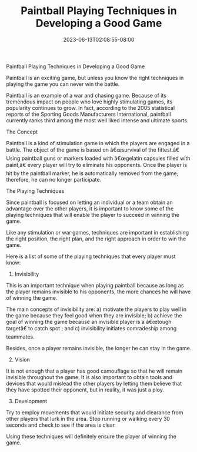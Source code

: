 ﻿---
title: "Paintball Playing Techniques in Developing a Good Game"
date: 2023-06-13T02:08:55-08:00
description: "Paint Ball Tips for Web Success"
featured_image: "/images/Paint Ball.jpg"
tags: ["Paint Ball"]
---

Paintball Playing Techniques in Developing a Good Game

Paintball is an exciting game, but unless you know the right techniques in playing the game you can never win the battle.

Paintball is an example of a war and chasing game. Because of its tremendous impact on people who love highly stimulating games, its popularity continues to grow. In fact, according to the 2005 statistical reports of the Sporting Goods Manufacturers International, paintball currently ranks third among the most well liked intense and ultimate sports.

The Concept

Paintball is a kind of stimulation game in which the players are engaged in a battle. The object of the game is based on â€œsurvival of the fittest.â€ Using paintball guns or markers loaded with â€œgelatin capsules filled with paint,â€ every player will try to eliminate his opponents. Once the player is hit by the paintball marker, he is automatically removed from the game; therefore, he can no longer participate.

The Playing Techniques

Since paintball is focused on letting an individual or a team obtain an advantage over the other players, it is important to know some of the playing techniques that will enable the player to succeed in winning the game.

Like any stimulation or war games, techniques are important in establishing the right position, the right plan, and the right approach in order to win the game.

Here is a list of some of the playing techniques that every player must know:

1. Invisibility 

This is an important technique when playing paintball because as long as the player remains invisible to his opponents, the more chances he will have of winning the game.

The main concepts of invisibility are: a) motivate the players to play well in the game because they feel good when they are invisible; b) achieve the goal of winning the game because an invisible player is a â€œtough targetâ€ to catch spot ; and c) invisibility initiates comradeship among teammates.

Besides, once a player remains invisible, the longer he can stay in the game.

2. Vision

It is not enough that a player has good camouflage so that he will remain invisible throughout the game. It is also important to obtain tools and devices that would mislead the other players by letting them believe that they have spotted their opponent, but in reality, it was just a ploy.

3. Development

Try to employ movements that would initiate security and clearance from other players that lurk in the area. Stop running or walking every 30 seconds and check to see if the area is clear. 

Using these techniques will definitely ensure the player of winning the game.


